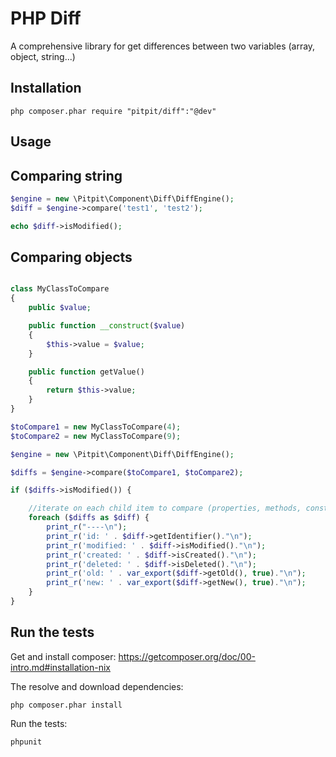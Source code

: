 PHP Diff
========

A comprehensive library for get differences between two variables (array, object, string...)

Installation
------------

```
php composer.phar require "pitpit/diff":"@dev"
```

Usage
-----

## Comparing string

```php
$engine = new \Pitpit\Component\Diff\DiffEngine();
$diff = $engine->compare('test1', 'test2');

echo $diff->isModified();
```

## Comparing objects

```php

class MyClassToCompare
{
    public $value;

    public function __construct($value)
    {
        $this->value = $value;
    }

    public function getValue()
    {
        return $this->value;
    }
}

$toCompare1 = new MyClassToCompare(4);
$toCompare2 = new MyClassToCompare(9);

$engine = new \Pitpit\Component\Diff\DiffEngine();

$diffs = $engine->compare($toCompare1, $toCompare2);

if ($diffs->isModified()) {

    //iterate on each child item to compare (properties, methods, constants)
    foreach ($diffs as $diff) {
        print_r("----\n");
        print_r('id: ' . $diff->getIdentifier()."\n");
        print_r('modified: ' . $diff->isModified()."\n");
        print_r('created: ' . $diff->isCreated()."\n");
        print_r('deleted: ' . $diff->isDeleted()."\n");
        print_r('old: ' . var_export($diff->getOld(), true)."\n");
        print_r('new: ' . var_export($diff->getNew(), true)."\n");
    }
}
```

Run the tests
-------------

Get and install composer: https://getcomposer.org/doc/00-intro.md#installation-nix

The resolve and download dependencies:

    php composer.phar install

Run the tests:

    phpunit


